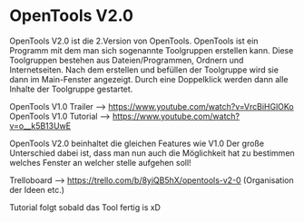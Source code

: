 # OpenTools V2.0
OpenTools V2.0 ist die 2.Version von OpenTools.
OpenTools ist ein Programm mit dem man sich sogenannte Toolgruppen erstellen kann. Diese Toolgruppen bestehen aus Dateien/Programmen, Ordnern und Internetseiten.
Nach dem erstellen und befüllen der Toolgruppe wird sie dann im Main-Fenster angezeigt. 
Durch eine  Doppelklick werden dann alle Inhalte der Toolgruppe gestartet.

OpenTools V1.0 Trailer --> https://www.youtube.com/watch?v=VrcBiHGlOKo      
OpenTools V1.0 Tutorial --> https://www.youtube.com/watch?v=o__k5B13UwE

OpenTools V2.0 beinhaltet die gleichen Features wie V1.0
Der große Unterschied dabei ist, dass man nun auch die Möglichkeit hat zu bestimmen welches Fenster an welcher stelle aufgehen soll!

Trelloboard --> https://trello.com/b/8yiQB5hX/opentools-v2-0 (Organisation der Ideen etc.)

Tutorial folgt sobald das Tool fertig is xD
